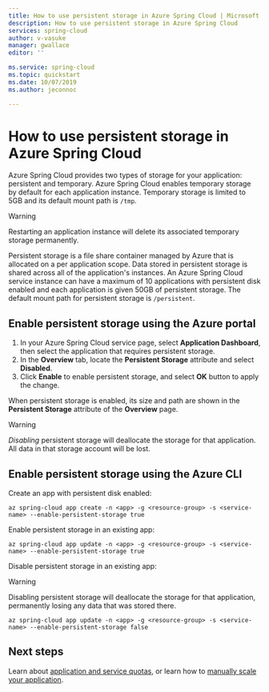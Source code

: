 ```yaml
---
title: How to use persistent storage in Azure Spring Cloud | Microsoft Docs
description: How to use persistent storage in Azure Spring Cloud
services: spring-cloud
author: v-vasuke
manager: gwallace
editor: ''

ms.service: spring-cloud
ms.topic: quickstart
ms.date: 10/07/2019
ms.author: jeconnoc

---
```


# How to use persistent storage in Azure Spring Cloud

Azure Spring Cloud provides two types of storage for your application:  persistent and temporary.  Azure Spring Cloud enables temporary storage by default for each application instance. Temporary storage is limited to 5GB and its default mount path is `/tmp`.

> [!WARNING]
> Restarting an application instance will delete its associated temporary storage permanently.

Persistent storage is a file share container managed by Azure that is allocated on a per application scope. Data stored in persistent storage is shared across all of the application's instances. An Azure Spring Cloud service instance can have a maximum of 10 applications with persistent disk enabled and each application is given 50GB of persistent storage. The default mount path for persistent storage is `/persistent`.

## Enable persistent storage using the Azure portal

1. In your Azure Spring Cloud service page, select **Application Dashboard**, then select the application that requires persistent storage.
1. In the **Overview** tab, locate the **Persistent Storage** attribute and select **Disabled**.
1. Click **Enable** to enable persistent storage, and select **OK** button to apply the change.

When persistent storage is enabled, its size and path are shown in the **Persistent Storage** attribute of the **Overview** page.

> [!WARNING]
> *Disabling* persistent storage will deallocate the storage for that application.  All data in that storage account will be lost. 

## Enable persistent storage using the Azure CLI

Create an app with persistent disk enabled:
 
```azurecli
az spring-cloud app create -n <app> -g <resource-group> -s <service-name> --enable-persistent-storage true
```

Enable persistent storage in an existing app:

```azurecli
az spring-cloud app update -n <app> -g <resource-group> -s <service-name> --enable-persistent-storage true
```

Disable persistent storage in an existing app:

> [!WARNING]
> Disabling persistent storage will deallocate the storage for that application, permanently losing any data that was stored there. 

```azurecli
az spring-cloud app update -n <app> -g <resource-group> -s <service-name> --enable-persistent-storage false
```

## Next steps

Learn about [application and service quotas](spring-cloud-quotas.md), or learn how to [manually scale your application](spring-cloud-tutorial-scale-manual.md).